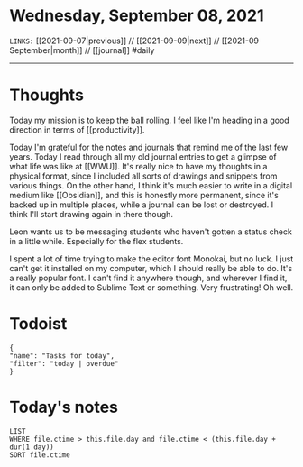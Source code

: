 # Wednesday, September 08, 2021
`LINKS:` [[2021-09-07|previous]] // [[2021-09-09|next]] // [[2021-09 September|month]] // [[journal]] 
#daily

---
# Thoughts
Today my mission is to keep the ball rolling. I feel like I'm heading in a good direction in terms of [[productivity]]. 

Today I'm grateful for the notes and journals that remind me of the last few years. Today I read through all my old journal entries to get a glimpse of what life was like at [[WWU]]. It's really nice to have my thoughts in a physical format, since I included all sorts of drawings and snippets from various things. On the other hand, I think it's much easier to write in a digital medium like [[Obsidian]], and this is honestly more permanent, since it's backed up in multiple places, while a journal can be lost or destroyed. I think I'll start drawing again in there though. 

Leon wants us to be messaging students who haven't gotten a status check in a little while. Especially for the flex students. 

I spent a lot of time trying to make the editor font Monokai, but no luck. I just can't get it installed on my computer, which I should really be able to do. It's a really popular font. I can't find it anywhere though, and wherever I find it, it can only be added to Sublime Text or something. Very frustrating! Oh well. 
 
# Todoist
```todoist
{
"name": "Tasks for today",
"filter": "today | overdue"
}
```

# Today's notes
```dataview
LIST 
WHERE file.ctime > this.file.day and file.ctime < (this.file.day + dur(1 day))
SORT file.ctime
```

